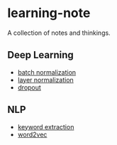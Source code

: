 # learning-note
A collection of notes and thinkings.

## Deep Learning
* [batch normalization](https://github.com/kaikefly/learning-note/blob/master/deep_learning/batch_normalization/batch_normalization.ipynb)
* [layer normalization]()
* [dropout]()

## NLP
* [keyword extraction]()
* [word2vec](https://github.com/kaikefly/learning-note/blob/master/nlp/word2vec.pdf)
